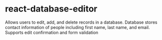 # react-database-editor
Allows users to edit, add, and delete records in a database. 
Database stores contact information of people including first name, last name, and email.
Supports edit confirmation and form validation 
